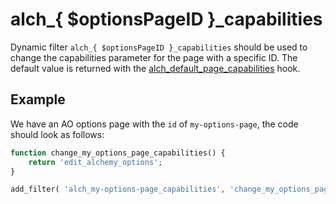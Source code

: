 # alch\_{ $optionsPageID }\_capabilities

Dynamic filter `alch_{ $optionsPageID }_capabilities` should be used to change the capabilities parameter for the page with a specific ID. The default value is returned with the [alch_default_page_capabilities](../filters/alch_default_page_capabilities.md) hook.

## Example

We have an AO options page with the `id` of `my-options-page`, the code should look as follows:

```php
function change_my_options_page_capabilities() {
    return 'edit_alchemy_options';
}

add_filter( 'alch_my-options-page_capabilities', 'change_my_options_page_capabilities' );
```
